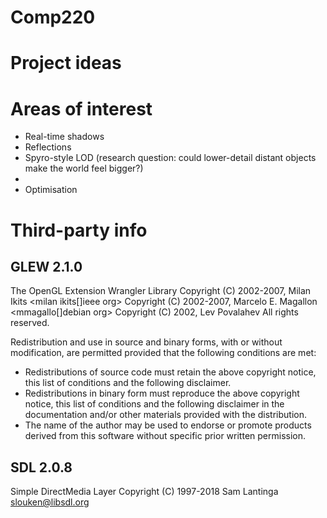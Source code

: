 # Comp220  

# Project ideas

# Areas of interest
* Real-time shadows
* Reflections
* Spyro-style LOD (research question: could lower-detail distant objects make the world feel bigger?)
* 
* Optimisation

# Third-party info
## GLEW 2.1.0
The OpenGL Extension Wrangler Library
Copyright (C) 2002-2007, Milan Ikits <milan ikits[]ieee org>
Copyright (C) 2002-2007, Marcelo E. Magallon <mmagallo[]debian org>
Copyright (C) 2002, Lev Povalahev
All rights reserved.

Redistribution and use in source and binary forms, with or without 
modification, are permitted provided that the following conditions are met:

* Redistributions of source code must retain the above copyright notice, 
  this list of conditions and the following disclaimer.
* Redistributions in binary form must reproduce the above copyright notice, 
  this list of conditions and the following disclaimer in the documentation 
  and/or other materials provided with the distribution.
* The name of the author may be used to endorse or promote products 
  derived from this software without specific prior written permission.

## SDL 2.0.8
Simple DirectMedia Layer
Copyright (C) 1997-2018 Sam Lantinga <slouken@libsdl.org>
